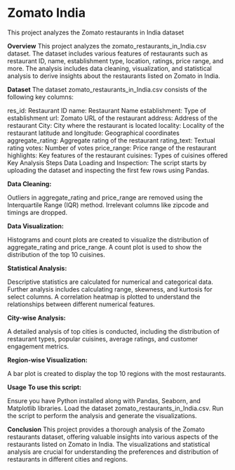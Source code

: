 # Zomato India
This project analyzes the Zomato restaurants in India dataset

**Overview**
This project analyzes the zomato_restaurants_in_India.csv dataset. The dataset includes various features of restaurants such as restaurant ID, name, establishment type, location, ratings, price range, and more. The analysis includes data cleaning, visualization, and statistical analysis to derive insights about the restaurants listed on Zomato in India.

**Dataset**
The dataset zomato_restaurants_in_India.csv consists of the following key columns:

res_id: Restaurant ID
name: Restaurant Name
establishment: Type of establishment
url: Zomato URL of the restaurant
address: Address of the restaurant
City: City where the restaurant is located
locality: Locality of the restaurant
latitude and longitude: Geographical coordinates
aggregate_rating: Aggregate rating of the restaurant
rating_text: Textual rating
votes: Number of votes
price_range: Price range of the restaurant
highlights: Key features of the restaurant
cuisines: Types of cuisines offered
Key Analysis Steps
Data Loading and Inspection: The script starts by uploading the dataset and inspecting the first few rows using Pandas.

**Data Cleaning:**

Outliers in aggregate_rating and price_range are removed using the Interquartile Range (IQR) method.
Irrelevant columns like zipcode and timings are dropped.

**Data Visualization:**

Histograms and count plots are created to visualize the distribution of aggregate_rating and price_range.
A count plot is used to show the distribution of the top 10 cuisines.

**Statistical Analysis:**

Descriptive statistics are calculated for numerical and categorical data.
Further analysis includes calculating range, skewness, and kurtosis for select columns.
A correlation heatmap is plotted to understand the relationships between different numerical features.

**City-wise Analysis:**

A detailed analysis of top cities is conducted, including the distribution of restaurant types, popular cuisines, average ratings, and customer engagement metrics.

**Region-wise Visualization:**

A bar plot is created to display the top 10 regions with the most restaurants.

****Usage****
**To use this script:**

Ensure you have Python installed along with Pandas, Seaborn, and Matplotlib libraries.
Load the dataset zomato_restaurants_in_India.csv.
Run the script to perform the analysis and generate the visualizations.

**Conclusion**
This project provides a thorough analysis of the Zomato restaurants dataset, offering valuable insights into various aspects of the restaurants listed on Zomato in India. The visualizations and statistical analysis are crucial for understanding the preferences and distribution of restaurants in different cities and regions.
